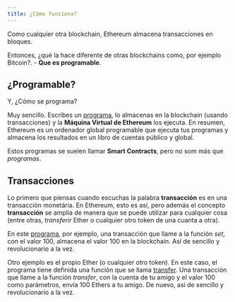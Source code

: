 ```yaml
---
title: ¿Cómo funciona?
---
```


Como cualquier otra blockchain, Ethereum almacena transacciones en bloques.

Entonces, ¿qué la hace diferente de otras blockchains como, por ejemplo Bitcoin?. - **Que es programable**.

## ¿Programable?

Y, ¿Cómo se programa?

Muy sencillo. Escribes un [programa](https://solidity.readthedocs.io/en/v0.5.11/introduction-to-smart-contracts.html#storage-example), lo almacenas en la blockchain (usando transacciones) y la **Máquina Virtual de Ethereum** los ejecuta. En resumen, Ethereum es un ordenador global programable que ejecuta tus programas y almacena los resultados en un libro de cuentas público y global.

Estos programas se suelen llamar **Smart Contracts**, pero no som más que _programas_.

## Transacciones

Lo primero que piensas cuando escuchas la palabra **transacción** es en una transacción monetária. En Ethereum, esto es así, pero además el concepto **transacción** se amplía de manera que se puede utilizar para cualquier cosa (entre otras, _transferir_ Ether o cualquier otro token de una cuanta a otra).

En este [programa](https://solidity.readthedocs.io/en/v0.5.11/introduction-to-smart-contracts.html#storage-example), por ejemplo, una transacción que llame a la función _set_, con el valor 100, almacena el valor 100 en la blockchain. Así de sencillo y revolucionario a la vez.

Otro ejemplo es el propio Ether (o cualquier otro token). En este caso, el programa tiene definida una función que se llama [transfer](https://github.com/ethereum/EIPs/blob/master/EIPS/eip-20.md#transfer). Una transacción que llame a la función _transfer_, con la cuenta de tu amigo y el valor 100 como parámetros, envía 100 Ethers a tu amigo. De nuevo, así de sencillo y revolucionario a la vez.
